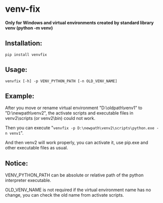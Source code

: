 # venv-fix

**Only for Windows and virtual environments created by standard library venv (python -m venv)**

## Installation:

```pip install venvfix```

## Usage: 

```venvfix [-h] -p VENV_PYTHON_PATH [-n OLD_VENV_NAME]```

## Example:

After you move or rename virtual environment "D:\oldpath\venv1" to "D:\newpath\venv2", the activate scripts and executable files in venv2\scripts (or venv2\bin) could not work.

Then you can execute "```venvfix -p D:\newpath\venv2\scripts\python.exe -n venv1```".

And then venv2 will work properly, you can activate it, use pip.exe and other executable files as usual.

## Notice:

VENV_PYTHON_PATH can be absolute or relative path of the python interpreter executable.

OLD_VENV_NAME is not required if the virtual environment name has no change, you can check the old name from activate scripts.

